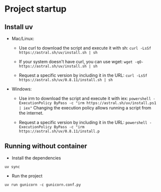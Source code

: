 # Project startup

## Install uv

- Mac/Linux:
    - Use curl to download the script and execute it with sh:
        `curl -LsSf https://astral.sh/uv/install.sh | sh`

    - If your system doesn't have curl, you can use wget:
        `wget -qO- https://astral.sh/uv/install.sh | sh`
    
    - Request a specific version by including it in the URL:
        `curl -LsSf https://astral.sh/uv/0.8.11/install.sh | sh`

- Windows:
    - Use irm to download the script and execute it with iex:
        `powershell -ExecutionPolicy ByPass -c "irm https://astral.sh/uv/install.ps1 | iex"`
    Changing the execution policy allows running a script from the internet.

    - Request a specific version by including it in the URL:
        `powershell -ExecutionPolicy ByPass -c "irm https://astral.sh/uv/0.8.11/install.p`


## Running without container

- Install the dependencies

`uv sync`

- Run the project

`uv run gunicorn -c gunicorn.conf.py`